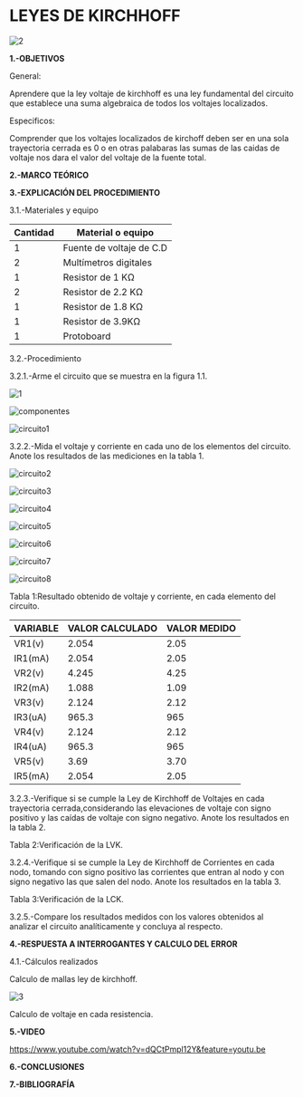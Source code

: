 # LEYES DE KIRCHHOFF
![2](https://user-images.githubusercontent.com/75336529/120421079-42ffc300-c32b-11eb-9c18-dc67a5372d97.PNG)


**1.-OBJETIVOS**

General:

Aprendere que la ley voltaje de kirchhoff es una ley fundamental del circuito que establece una suma algebraica de todos los voltajes localizados.

Especificos:

Comprender que los voltajes localizados de kirchoff deben ser en una sola trayectoria cerrada es 0 o en otras palabaras las sumas de las caidas de voltaje nos dara el valor del voltaje de la fuente total.




**2.-MARCO TEÓRICO**



**3.-EXPLICACIÓN DEL PROCEDIMIENTO**

3.1.-Materiales y equipo

|Cantidad|Material o equipo|
|---|---|
|1|Fuente de voltaje de C.D|
|2|Multímetros digitales|
|1|Resistor de 1 KΩ|
|2|Resistor de 2.2 KΩ|
|1|Resistor de 1.8 KΩ|
|1|Resistor de 3.9KΩ|
|1|Protoboard|

3.2.-Procedimiento 

3.2.1.-Arme el circuito que se muestra en la figura 1.1.

![1](https://user-images.githubusercontent.com/75336529/120404357-cd382f00-c30b-11eb-848f-b3031e5714e2.PNG)

![componentes](https://user-images.githubusercontent.com/75336529/120531253-0cb25a00-c3a4-11eb-8e50-f74302905308.jpeg)

![circuito1](https://user-images.githubusercontent.com/75336529/120531282-1471fe80-c3a4-11eb-951f-d43144fbd438.jpeg)

3.2.2.-Mida el voltaje y corriente en cada uno de los elementos del circuito. Anote los resultados de las mediciones en la tabla 1.

![circuito2](https://user-images.githubusercontent.com/75336529/120531287-15a32b80-c3a4-11eb-9adf-6c43458dba2c.jpeg)

![circuito3](https://user-images.githubusercontent.com/75336529/120531296-176cef00-c3a4-11eb-9481-d677d3659998.jpeg)

![circuito4](https://user-images.githubusercontent.com/75336529/120531302-189e1c00-c3a4-11eb-9193-28413bb80fc6.jpeg)

![circuito5](https://user-images.githubusercontent.com/75336529/120531307-1a67df80-c3a4-11eb-8caa-833791c1fbe3.jpeg)

![circuito6](https://user-images.githubusercontent.com/75336529/120531313-1b990c80-c3a4-11eb-8d49-1d447a33fc13.jpeg)

![circuito7](https://user-images.githubusercontent.com/75336529/120531319-1cca3980-c3a4-11eb-8288-029e03e98aef.jpeg)

![circuito8](https://user-images.githubusercontent.com/75336529/120531265-11770e00-c3a4-11eb-96dd-adb7bed2f326.jpeg)

Tabla 1:Resultado obtenido de voltaje y corriente, en cada elemento del circuito.

|VARIABLE|VALOR CALCULADO|VALOR MEDIDO|
|---|---|---|
|VR1(v)|2.054 | 2.05|
|IR1(mA)|2.054 |2.05|
|VR2(v)|4.245 |4.25|
|IR2(mA)|1.088 |1.09|
|VR3(v)| 2.124|2.12|
|IR3(uA)|965.3 |965|
|VR4(v)|2.124 |2.12|
|IR4(uA)|965.3 |965|
|VR5(v)|3.69 |3.70|
|IR5(mA)|2.054|2.05|

3.2.3.-Verifique si se cumple la Ley de Kirchhoff de Voltajes en cada trayectoria cerrada,considerando las elevaciones de voltaje con signo positivo y las caídas de voltaje con signo negativo. Anote los resultados en la tabla 2.

Tabla 2:Verificación de la LVK.

3.2.4.-Verifique si se cumple la Ley de Kirchhoff de Corrientes en cada nodo, tomando con signo positivo las corrientes que entran al nodo y con signo negativo las que salen del nodo. Anote los resultados en la tabla 3.

Tabla 3:Verificación de la LCK.

3.2.5.-Compare los resultados medidos con los valores obtenidos al analizar el circuito analíticamente y concluya al respecto.

**4.-RESPUESTA A INTERROGANTES Y CALCULO DEL ERROR**

4.1.-Cálculos realizados

  Calculo de mallas ley de kirchhoff.
  
  ![3](https://user-images.githubusercontent.com/75336529/120528886-8ac13180-c3a1-11eb-981c-8bd9578cf7af.PNG)
  
  Calculo de voltaje en cada resistencia.
  
  
  
  


**5.-VIDEO**

https://www.youtube.com/watch?v=dQCtPmpl12Y&feature=youtu.be

**6.-CONCLUSIONES**

**7.-BIBLIOGRAFÍA**
